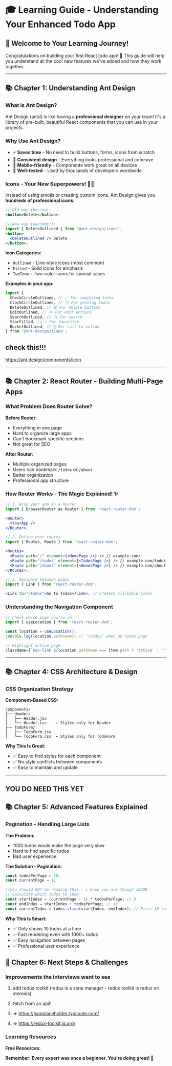 # 🎓 Learning Guide - Understanding Your Enhanced Todo App

## 🚀 Welcome to Your Learning Journey!

Congratulations on building your first React todo app! 🎉 This guide will help you understand all the cool new features we've added and how they work together.

---

## 📚 Chapter 1: Understanding Ant Design

### What is Ant Design?

Ant Design (antd) is like having a **professional designer** on your team! It's a library of pre-built, beautiful React components that you can use in your projects.

### Why Use Ant Design?

- ⚡ **Saves time** - No need to build buttons, forms, icons from scratch
- 🎨 **Consistent design** - Everything looks professional and cohesive
- 📱 **Mobile-friendly** - Components work great on all devices
- 🔧 **Well-tested** - Used by thousands of developers worldwide

### Icons - Your New Superpowers! 🦸‍♂️

Instead of using emojis or creating custom icons, Ant Design gives you **hundreds of professional icons**:

```jsx
// Old way (boring):
<button>Delete</button>;

// New way (awesome!):
import { DeleteOutlined } from '@ant-design/icons';
<button>
  <DeleteOutlined /> Delete
</button>;
```

**Icon Categories:**

- `Outlined` - Line-style icons (most common)
- `Filled` - Solid icons for emphasis
- `TwoTone` - Two-color icons for special cases

**Examples in your app:**

```jsx
import {
  CheckCircleOutlined, // ✅ For completed todos
  ClockCircleOutlined, // 🕐 For pending todos
  DeleteOutlined, // 🗑️ For delete buttons
  EditOutlined, // ✏️ For edit actions
  SearchOutlined, // 🔍 For search
  StarFilled, // ⭐ For favorites
  RocketOutlined, // 🚀 For call-to-action
} from '@ant-design/icons';
```

## check this!!!

https://ant.design/components/icon

---

## 📚 Chapter 2: React Router - Building Multi-Page Apps

### What Problem Does Router Solve?

**Before Router:**

- Everything in one page
- Hard to organize large apps
- Can't bookmark specific sections
- Not great for SEO

**After Router:**

- Multiple organized pages
- Users can bookmark `/todos` or `/about`
- Better organization
- Professional app structure

### How Router Works - The Magic Explained! ✨

```jsx
// 1. Wrap your app in a Router
import { BrowserRouter as Router } from 'react-router-dom';

<Router>
  <YourApp />
</Router>;

// 2. Define your routes
import { Routes, Route } from 'react-router-dom';

<Routes>
  <Route path="/" element={<HomePage />} /> // example.com/
  <Route path="/todos" element={<TodosPage />} /> // example.com/todos
  <Route path="/about" element={<AboutPage />} /> // example.com/about
</Routes>;

// 3. Navigate between pages
import { Link } from 'react-router-dom';

<Link to="/todos">Go to Todos</Link>; // Creates clickable links
```

### Understanding the Navigation Component

```jsx
// Check which page you're on
import { useLocation } from 'react-router-dom';

const location = useLocation();
console.log(location.pathname); // "/todos" when on todos page

// Highlight active page
className={`nav-link ${location.pathname === item.path ? 'active' : ''}`}
```

---

## 📚 Chapter 4: CSS Architecture & Design

### CSS Organization Strategy

**Component-Based CSS:**

```
components/
├── Header/
│   ├── Header.jsx
│   └── Header.css    ← Styles only for Header
├── TodoForm/
│   ├── TodoForm.jsx
│   └── TodoForm.css  ← Styles only for TodoForm
```

**Why This Is Great:**

- ✅ Easy to find styles for each component
- ✅ No style conflicts between components
- ✅ Easy to maintain and update

---

## YOU DO NEED THIS YET

## 📚 Chapter 5: Advanced Features Explained

### Pagination - Handling Large Lists

**The Problem:**

- 1000 todos would make the page very slow
- Hard to find specific todos
- Bad user experience

**The Solution - Pagination:**

```jsx
const todosPerPage = 10;
const currentPage = 1;

//you should NOT be reading this - i know you are though xDDDD
// Calculate which todos to show
const startIndex = (currentPage - 1) * todosPerPage; // 0
const endIndex = startIndex + todosPerPage; // 10
const currentTodos = todos.slice(startIndex, endIndex); // First 10 todos
```

**Why This Is Smart:**

- ✅ Only shows 10 todos at a time
- ✅ Fast rendering even with 1000+ todos
- ✅ Easy navigation between pages
- ✅ Professional user experience

## 🚀 Chapter 6: Next Steps & Challenges

### Improvements the interviews want to see

1. add redux toolkit (redux is a state manager - redux toolkit is redux on steroids)
2. fetch from an api!!

3. => https://jsonplaceholder.typicode.com/
4. => https://redux-toolkit.js.org/

### Learning Resources

**Free Resources:**

**Remember: Every expert was once a beginner. You're doing great! 🌟**
